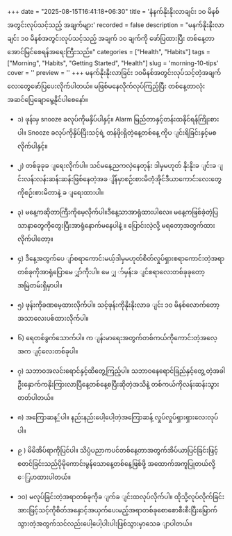 +++
date = "2025-08-15T16:41:18+06:30"
title = 'နံနက်နိုးနိုးလာချင်း ၁၀ မိနစ်အတွင်းလုပ်သင့်သည့် အချက်များ'
recorded = false
description = "မနက်နိုးနိုးလာချင်း ၁၀ မိနစ်အတွင်းလုပ်သင့်သည့် အချက် ၁၀ ချက်ကို ဖော်ပြထားပြီး တစ်နေ့တာအောင်မြင်စေရန်အရေးကြီးသည်။"
categories = ["Health", "Habits"]
tags = ["Morning", "Habits", "Getting Started", "Health"]
slug = 'morning-10-tips'
cover = ''
preview = ''
+++
မနက်နိုးနိုးလာခြင်း ၁၀မိနစ်အတွင်းလုပ်သင့်တဲ့အချက်လေးတွေဖော်ပြပေးလိုက်ပါတယ်။ မဖြစ်မနေလိုက်လုပ်ကြည့်ပြီး တစ်နေ့တာလုံးအဆင်ပြေချောမွေ့နိုင်ပါစေနော်။

- ၁) ဖုန်းမှ snooze ခလုပ်ကိုမနှိပ်ပါနှင့်။
Alarm မြည်တာနှင့်တန်းထနိုင်ရန်ကြိုးစားပါ။ Snooze ခလုပ်ကိုနှိပ်ပြီးသင့်ရဲ့ တန်ဖိုးရှိတဲ့နေ့တစ်နေ့ ကိုပ ျင်းရိခြင်းနှင့်မစလိုက်ပါနှင့်။

- ၂) တစ်ခုခုခ ျရေးလိုက်ပါ။
သင်မနေ့ညကလှဲနေတုန်း ဒါမှမဟုတ် နိုးနိုးခ ျင်းခ ျင်းလန်းလန်းဆန်းဆန်းဖြစ်နေတဲ့အခ ျိန်မှာစဉ်းစားမိတဲံ့အိုင်ဒီယာကောင်းလေးတွေကိုစဉ်းစားမိတာနဲ့ ခ ျရေးထားပါ။

- ၃) မနေ့ကဆိုတာကြီးကိုမေ့လိုက်ပါ။ဒီနေ့သာအာရုံထားပါလေ။
မနေ့ကဖြစ်ခဲ့တဲ့ပြသာနာတွေကိုတွေးပြီးအာရုံနောက်မနေပါနဲ့ ။ ပြောင်းလဲ့လို့ မရတော့အတွက်ထားလိုက်ပါတော့။

- ၄) ဒီနေ့အတွက်ပေ ျာ်စရာကောင်းမယ့်ဒါမှမဟုတ်စိတ်လှုပ်ရှားစရာကောင်းတဲ့အရာတစ်ခုကိုအာရုံပြောမေ ျှာ်ကိုးပါ။
မေ ျှ ာ်မှန်းခ ျင်စရာလေးတစ်ခုခုတော့အမြဲတမ်းရှိမှာပါ။

- ၅) ဖုန်းကိုခဏမေ့ထားလိုက်ပါ။
သင့်ဖုန်းကိုနိုးနိုးလာခ ျင်း ၁၀ မိနစ်လောက်တော့အသာလေးပစ်ထားလိုက်ပါ။

- ၆) ရေတစ်ခွက်သောက်ပါ။
က ျန်းမာရေးအတွက်တစ်ကယ်ကိုကောင်းတဲ့အလေ့အက ျင့်လေးတစ်ခုပါ။

- ၇) သဘာဝအလင်းရောင်နှင့်ထိတွေ့ကြည့်ပါ။
သဘာဝနေရောင်ခြည်နှင့်တွေ့ တဲ့အခါဦးနှောက်ကနိုးကြားလာပြီနေ့တစ်နေ့စပြီးဆိုတဲ့အသိနဲ့ တစ်ကယ်ကိုလန်းဆန်းသွားတတ်ပါတယ်။

- ၈) အကြောဆန့့်ပါ။
နည်းနည်းပေါ့ပေါ့တဲ့အကြောဆန့် လှုပ်လှုပ်ရှားရှားလေးလုပ်ပါ။

- ၉ ) မိမိအိပ်ရာကိုပြင်ပါ။
သိပ္ပံပညာကပင်တစ်နေ့တာအတွက်အိပ်ယာပြင်ခြင်းဖြင့်စတင်ခြင်းသည်ပိုမိုကောင်းမွန်သောနေ့တစ်နေ့ဖြစ်ဖို့ အထောက်အကူပြုတယ်လို့ ေြ့ပာထားပါတယ်။

- ၁၀) မလုပ်ခြင်းတဲ့အရာတစ်ခုကိုခ ျက်ခ ျင်းထလုပ်လိုက်ပါ။
ထိုသို့လုပ်လိုက်ခြင်းအားဖြင့်သင့်ကိုစိတ်အနှောင့်အယှက်ပေးမည့်အရာတစ်ခုစောစောစီးစီးပြီးမြောက်သွားတဲ့အတွက်သင်လည်းပေါ့ပေါ့ပါးပါးဖြစ်သွားမှာသေခ ျာပါတယ်။ 